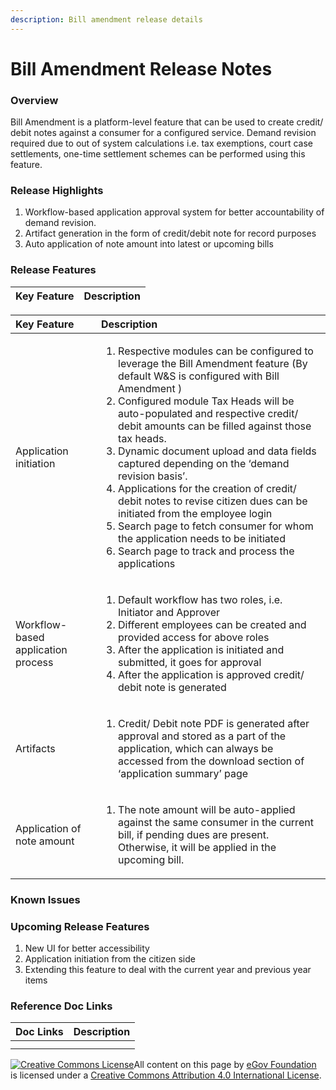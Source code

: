 ```yaml
---
description: Bill amendment release details
---
```


# Bill Amendment Release Notes

### Overview <a id="Overview"></a>

Bill Amendment is a platform-level feature that can be used to create credit/ debit notes against a consumer for a configured service. Demand revision required due to out of system calculations i.e. tax exemptions, court case settlements, one-time settlement schemes can be performed using this feature.

### Release Highlights <a id="Release-Highlights"></a>

1. Workflow-based application approval system for better accountability of demand revision.
2. Artifact generation in the form of credit/debit note for record purposes
3. Auto application of note amount into latest or upcoming bills

### Release Features <a id="Release-Features"></a>

| **Key Feature** | **Description** |
| :--- | :--- |


<table>
  <thead>
    <tr>
      <th style="text-align:left"><b>Key Feature</b>
      </th>
      <th style="text-align:left"><b>Description</b>
      </th>
    </tr>
  </thead>
  <tbody>
    <tr>
      <td style="text-align:left">Application initiation</td>
      <td style="text-align:left">
        <ol>
          <li>Respective modules can be configured to leverage the Bill Amendment feature
            (By default W&amp;S is configured with Bill Amendment )</li>
          <li>Configured module Tax Heads will be auto-populated and respective credit/
            debit amounts can be filled against those tax heads.</li>
          <li>Dynamic document upload and data fields captured depending on the &#x2018;demand
            revision basis&#x2019;.</li>
          <li>Applications for the creation of credit/ debit notes to revise citizen
            dues can be initiated from the employee login</li>
          <li>Search page to fetch consumer for whom the application needs to be initiated</li>
          <li>Search page to track and process the applications</li>
        </ol>
      </td>
    </tr>
    <tr>
      <td style="text-align:left">Workflow-based application process</td>
      <td style="text-align:left">
        <ol>
          <li>Default workflow has two roles, i.e. Initiator and Approver</li>
          <li>Different employees can be created and provided access for above roles</li>
          <li>After the application is initiated and submitted, it goes for approval</li>
          <li>After the application is approved credit/ debit note is generated</li>
        </ol>
      </td>
    </tr>
    <tr>
      <td style="text-align:left">Artifacts</td>
      <td style="text-align:left">
        <ol>
          <li>Credit/ Debit note PDF is generated after approval and stored as a part
            of the application, which can always be accessed from the download section
            of &#x2018;application summary&#x2019; page</li>
        </ol>
      </td>
    </tr>
    <tr>
      <td style="text-align:left">Application of note amount</td>
      <td style="text-align:left">
        <ol>
          <li>The note amount will be auto-applied against the same consumer in the
            current bill, if pending dues are present. Otherwise, it will be applied
            in the upcoming bill.</li>
        </ol>
      </td>
    </tr>
  </tbody>
</table>

### Known Issues  <a id="Known-Issues"></a>

### Upcoming Release Features <a id="Upcoming-Release-Features"></a>

1. New UI for better accessibility
2. Application initiation from the citizen side
3. Extending this feature to deal with the current year and previous year items

### Reference Doc Links <a id="Reference-Doc-Links"></a>

| **Doc Links** | **Description** |
| :--- | :--- |
|  |  |
|  |  |



 [![Creative Commons License](https://i.creativecommons.org/l/by/4.0/80x15.png)](http://creativecommons.org/licenses/by/4.0/)All content on this page by [eGov Foundation ](https://egov.org.in/)is licensed under a [Creative Commons Attribution 4.0 International License](http://creativecommons.org/licenses/by/4.0/).


